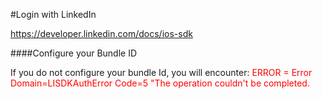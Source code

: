 #Login with LinkedIn


https://developer.linkedin.com/docs/ios-sdk

####Configure your Bundle ID

If you do not configure your bundle Id, you will encounter:
<font color="red">
ERROR = Error Domain=LISDKAuthError Code=5 "The operation couldn't be completed. </font>
